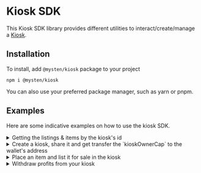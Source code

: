 # Kiosk SDK

This Kiosk SDK library provides different utilities to interact/create/manage a [Kiosk](https://github.com/MystenLabs/sui/tree/main/kiosk).

## Installation

To install, add `@mysten/kiosk` package to your project

```
npm i @mysten/kiosk 
```

You can also use your preferred package manager, such as yarn or pnpm.

## Examples

Here are some indicative examples on how to use the kiosk SDK.

<details>
<summary>Getting the listings & items by the kiosk's id</summary>

```typescript
import { fetchKiosk } from "@mysten/kiosk";
import { Connection, JsonRpcProvider } from "@mysten/sui.js";

const provider = new JsonRpcProvider(new Connection({ fullnode: 'https://fullnode.testnet.sui.io:443' }));

const getKiosk = async () => {

    const kioskAddress = `0xSomeKioskAddress`;

    const { data: res, nextCursor, hasNextPage } =  await fetchKiosk(provider, kioskAddress, {limit: 100}); // could also add `cursor` for pagination
    
    console.log(res);           // { listings: [], items: [],  itemIds: [],  listingIds: [] }
    console.log(nextCursor);    // null
    console.log(hasNextPage);   // false
}
```

</details>

<details>
<summary>Create a kiosk, share it and get transfer the `kioskOwnerCap` to the wallet's address</summary>

```typescript
import { createKioskAndShare } from "@mysten/kiosk";
import { TransactionBlock } from "@mysten/sui.js";

const createKiosk = async () => {

    const accountAddress = '0xSomeSuiAddress';

    const tx = new TransactionBlock();
    const kiosk_cap = createKioskAndShare(tx);

    tx.transferObjects([kiosk_cap], tx.pure(accountAddress, 'address'));

    // ... continue to sign and execute the transaction
    // ...
}
```

</details>

<details>
<summary>Place an item and list it for sale in the kiosk</summary>

```typescript
import { placeAndList } from "@mysten/kiosk";
import { TransactionBlock } from "@mysten/sui.js";

const placeAndListToKiosk = async () => {

    const kiosk = "SomeKioskId";
    const kioskCap = 'KioskCapObjectId';
    const itemType = '0xItemAddr::some:ItemType'
    const item = 'SomeItemId'
    const price = '100000'

    const tx = new TransactionBlock();

    placeAndList(tx, itemType, kiosk, kioskCap, item, price);

    // ... continue to sign and execute the transaction
    // ...
}
```

</details>



<details>
<summary>Withdraw profits from your kiosk</summary>

```typescript
import { withdrawFromKiosk } from "@mysten/kiosk";
import { TransactionBlock } from "@mysten/sui.js";

const withdraw = async () => {

    const kiosk = "SomeKioskId";
    const kioskCap = 'KioskCapObjectId';
    const amount = '100000'

    const tx = new TransactionBlock();

    withdrawFromKiosk(tx, kiosk, kioskCap, amount);

    // ... continue to sign and execute the transaction
    // ...
}
```

</details>

